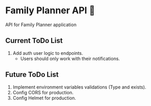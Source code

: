 # Family Planner API 🚀

API for Family Planner application

## Current ToDo List

1. Add auth user logic to endpoints.
   - Users should only work with their notifications.

## Future ToDo List

1. Implement environment variables validations (Type and exists).
2. Config CORS for production.
3. Config Helmet for production.
